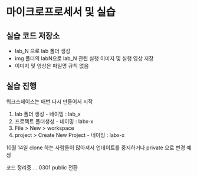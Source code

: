 # 마이크로프로세서 및 실습 

## 실습 코드 저장소

* lab_N 으로 lab 폴더 생성
* img 폴더의 labN으로 lab_N 관련 실행 이미지 및 실행 영상 저장
* 이미지 및 영상은 파일명 규칙 없음 

## 실습 진행

워크스페이스는 매번 다시 만들어서 시작  

1. lab 폴더 생성 - 네이밍 : lab_x  
2. 프로젝트 폴더생성 - 네이밍 : labx-x 
3. File > New > workspace  
4. project > Create New Project - 네이밍 : labx-x

10월 14일  clone 하는 사람들이 많아져서 업데이트를 중지하거나 private 으로 변경 예정  

코드 정리중 ... 0301 public 전환 